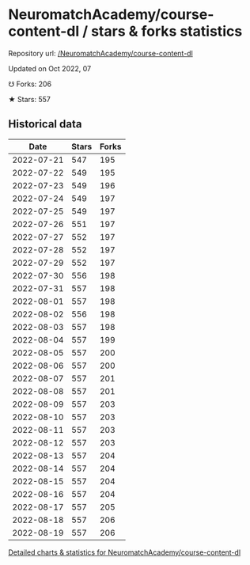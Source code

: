 # NeuromatchAcademy/course-content-dl / stars & forks statistics

Repository url: [/NeuromatchAcademy/course-content-dl](https://github.com/NeuromatchAcademy/course-content-dl)

Updated on Oct 2022, 07

☋ Forks: 206

★ Stars: 557

## Historical data
| Date | Stars | Forks |
|------|-------|-------|
| 2022-07-21 | 547 | 195 | 
| 2022-07-22 | 549 | 195 | 
| 2022-07-23 | 549 | 196 | 
| 2022-07-24 | 549 | 197 | 
| 2022-07-25 | 549 | 197 | 
| 2022-07-26 | 551 | 197 | 
| 2022-07-27 | 552 | 197 | 
| 2022-07-28 | 552 | 197 | 
| 2022-07-29 | 552 | 197 | 
| 2022-07-30 | 556 | 198 | 
| 2022-07-31 | 557 | 198 | 
| 2022-08-01 | 557 | 198 | 
| 2022-08-02 | 556 | 198 | 
| 2022-08-03 | 557 | 198 | 
| 2022-08-04 | 557 | 199 | 
| 2022-08-05 | 557 | 200 | 
| 2022-08-06 | 557 | 200 | 
| 2022-08-07 | 557 | 201 | 
| 2022-08-08 | 557 | 201 | 
| 2022-08-09 | 557 | 203 | 
| 2022-08-10 | 557 | 203 | 
| 2022-08-11 | 557 | 203 | 
| 2022-08-12 | 557 | 203 | 
| 2022-08-13 | 557 | 204 | 
| 2022-08-14 | 557 | 204 | 
| 2022-08-15 | 557 | 204 | 
| 2022-08-16 | 557 | 204 | 
| 2022-08-17 | 557 | 205 | 
| 2022-08-18 | 557 | 206 | 
| 2022-08-19 | 557 | 206 | 


[Detailed charts & statistics for NeuromatchAcademy/course-content-dl](https://reviewgithub.com/rep/NeuromatchAcademy/course-content-dl)
